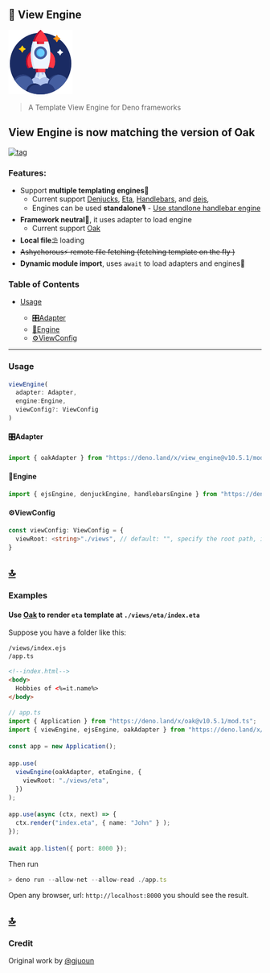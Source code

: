 ## 🚀 View Engine

![View Engine Logo](./docs/icon.png)

> A Template View Engine for Deno frameworks
## View Engine is now matching the version of Oak


[![tag](https://img.shields.io/github/tag/deligenius/view-engine.svg)](https://github.com/gjuoun/view-engine)

### Features:


- Support **multiple templating engines**📰
  - Current support [Denjucks](https://github.com/denjucks/denjucks), [Eta](https://github.com/eta-dev/eta), [Handlebars](https://handlebarsjs.com/), and [dejs](https://github.com/syumai/dejs),
  - Engines can be used **standalone**🎙 - [Use standlone handlebar engine](#Use-standalone-handlebar-engine)
- **Framework neutral**🎨, it uses adapter to load engine
  - Current support [Oak](https://github.com/oakserver/oak)
- **Local file**⛱ loading
- ~~Ashychorous⚡ remote file fetching (fetching template on the fly )~~
- **Dynamic module import**, uses `await` to load adapters and engines🌈

### Table of Contents

- [Usage](#Usage)

  - [🎛Adapter](#adapter)
  - [🚀Engine](#engine)
  - [⚙ViewConfig](#viewconfig)

---

### Usage

```ts
viewEngine(
  adapter: Adapter,
  engine:Engine,
  viewConfig?: ViewConfig
)
```

#### 🎛Adapter


```ts
import { oakAdapter } from "https://deno.land/x/view_engine@v10.5.1/mod.ts"

```

#### 🚀Engine

```ts
import { ejsEngine, denjuckEngine, handlebarsEngine } from "https://deno.land/x/view_engine@v10.5.1/mod.ts"
```

#### ⚙ViewConfig

```ts
const viewConfig: ViewConfig = {
  viewRoot: <string>"./views", // default: "", specify the root path, it can be remote address
}
```

## [🔝](#table-of-contents)

### Examples

#### Use [Oak](https://github.com/oakserver/oak) to render `eta` template at `./views/eta/index.eta`

Suppose you have a folder like this: 
```
/views/index.ejs
/app.ts
```

```html
<!--index.html-->
<body>
  Hobbies of <%=it.name%> 
</body>
```
```ts
// app.ts
import { Application } from "https://deno.land/x/oak@v10.5.1/mod.ts";
import { viewEngine, ejsEngine, oakAdapter } from "https://deno.land/x/view_engine@v10.5.1c/mod.ts"

const app = new Application();

app.use(
  viewEngine(oakAdapter, etaEngine, {
    viewRoot: "./views/eta",
  })
);

app.use(async (ctx, next) => {
  ctx.render("index.eta", { name: "John" } );
});

await app.listen({ port: 8000 });
```
Then run
```ts
> deno run --allow-net --allow-read ./app.ts
```
Open any browser, url: ```http://localhost:8000``` you should see the result.


## [🔝](#table-of-contents)


### Credit

Original work by [@gjuoun](https://github.com/gjuoun/)

